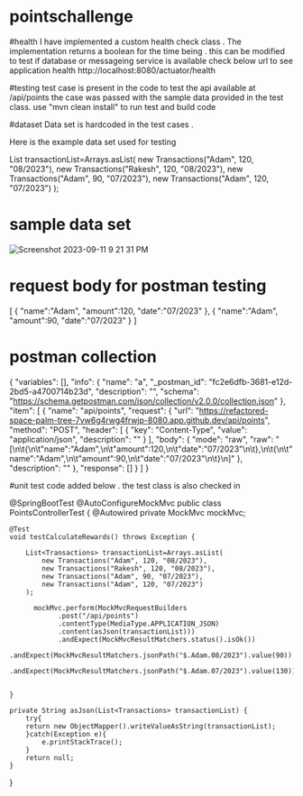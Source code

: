 # pointschallenge
#health 
I have implemented a custom health check class . The implementation returns a boolean for the time being . this can be modified to test if database or messageing service is available
check below url to see application health 
http://localhost:8080/actuator/health

#testing
test case is present in the code to test the api available at /api/points
the case was passed with the sample data provided in the test class. 
use "mvn clean install" to run test and build code

#dataset
Data set is hardcoded in the test cases  . 

Here is the example data set used for testing

  List<Transactions> transactionList=Arrays.asList(
            new Transactions("Adam", 120, "08/2023"),
            new Transactions("Rakesh", 120, "08/2023"),
            new Transactions("Adam", 90, "07/2023"),
            new Transactions("Adam", 120, "07/2023")
        );

# sample data set
	
![Screenshot 2023-09-11 9 21 31 PM](https://github.com/rocky07/pointschallenge/assets/1245181/332e1bcf-092d-428f-bf7e-bdf9882f8c35)



# request body for postman testing

[
	{
	"name":"Adam",
	"amount":120,
	"date":"07/2023"
	},
	{
	"name":"Adam",
	"amount":90,
	"date":"07/2023"
	}
]

# postman collection

{
	"variables": [],
	"info": {
		"name": "a",
		"_postman_id": "fc2e6dfb-3681-e12d-2bd5-a4700714b23d",
		"description": "",
		"schema": "https://schema.getpostman.com/json/collection/v2.0.0/collection.json"
	},
	"item": [
		{
			"name": "api/points",
			"request": {
				"url": "https://refactored-space-palm-tree-7vw6g4rwg4frwjp-8080.app.github.dev/api/points",
				"method": "POST",
				"header": [
					{
						"key": "Content-Type",
						"value": "application/json",
						"description": ""
					}
				],
				"body": {
					"mode": "raw",
					"raw": "[\n\t{\n\t\"name\":\"Adam\",\n\t\"amount\":120,\n\t\"date\":\"07/2023\"\n\t},\n\t{\n\t\"name\":\"Adam\",\n\t\"amount\":90,\n\t\"date\":\"07/2023\"\n\t}\n]"
				},
				"description": ""
			},
			"response": []
		}
	]
}


#unit test code added below . the test class is also checked in 

@SpringBootTest
@AutoConfigureMockMvc
public class PointsControllerTest {
    @Autowired
    private MockMvc mockMvc;

    @Test
    void testCalculateRewards() throws Exception {

        List<Transactions> transactionList=Arrays.asList(
            new Transactions("Adam", 120, "08/2023"),
            new Transactions("Rakesh", 120, "08/2023"),
            new Transactions("Adam", 90, "07/2023"),
            new Transactions("Adam", 120, "07/2023")
        );

          mockMvc.perform(MockMvcRequestBuilders
                .post("/api/points")
                .contentType(MediaType.APPLICATION_JSON)
                .content(asJson(transactionList)))
                .andExpect(MockMvcResultMatchers.status().isOk())
                .andExpect(MockMvcResultMatchers.jsonPath("$.Adam.08/2023").value(90))
                .andExpect(MockMvcResultMatchers.jsonPath("$.Adam.07/2023").value(130));

              
    }

    private String asJson(List<Transactions> transactionList) {
        try{
        return new ObjectMapper().writeValueAsString(transactionList);
        }catch(Exception e){
            e.printStackTrace();
        }
        return null;
    }
}
